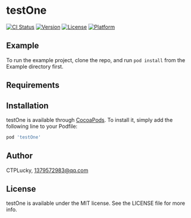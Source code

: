# testOne

[![CI Status](https://img.shields.io/travis/CTPLucky/testOne.svg?style=flat)](https://travis-ci.org/CTPLucky/testOne)
[![Version](https://img.shields.io/cocoapods/v/testOne.svg?style=flat)](https://cocoapods.org/pods/testOne)
[![License](https://img.shields.io/cocoapods/l/testOne.svg?style=flat)](https://cocoapods.org/pods/testOne)
[![Platform](https://img.shields.io/cocoapods/p/testOne.svg?style=flat)](https://cocoapods.org/pods/testOne)

## Example

To run the example project, clone the repo, and run `pod install` from the Example directory first.

## Requirements

## Installation

testOne is available through [CocoaPods](https://cocoapods.org). To install
it, simply add the following line to your Podfile:

```ruby
pod 'testOne'
```

## Author

CTPLucky, 1379572983@qq.com

## License

testOne is available under the MIT license. See the LICENSE file for more info.
